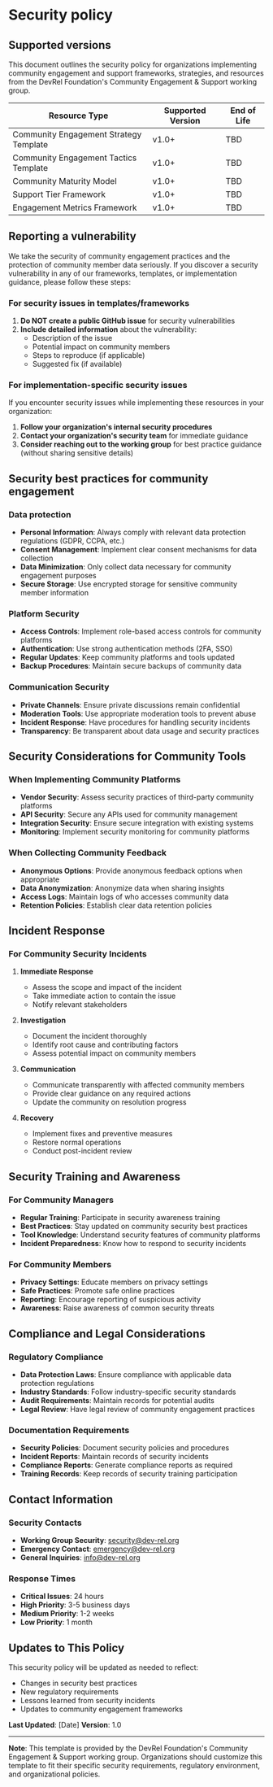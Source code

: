# Security policy

## Supported versions

This document outlines the security policy for organizations implementing community engagement and support frameworks, strategies, and resources from the DevRel Foundation's Community Engagement & Support working group.

| Resource Type | Supported Version | End of Life |
|---------------|------------------|-------------|
| Community Engagement Strategy Template | v1.0+ | TBD |
| Community Engagement Tactics Template | v1.0+ | TBD |
| Community Maturity Model | v1.0+ | TBD |
| Support Tier Framework | v1.0+ | TBD |
| Engagement Metrics Framework | v1.0+ | TBD |

## Reporting a vulnerability

We take the security of community engagement practices and the protection of community member data seriously. If you discover a security vulnerability in any of our frameworks, templates, or implementation guidance, please follow these steps:

### For security issues in templates/frameworks

1. **Do NOT create a public GitHub issue** for security vulnerabilities
2. **Include detailed information** about the vulnerability:
   - Description of the issue
   - Potential impact on community members
   - Steps to reproduce (if applicable)
   - Suggested fix (if available)

### For implementation-specific security issues

If you encounter security issues while implementing these resources in your organization:

1. **Follow your organization's internal security procedures**
2. **Contact your organization's security team** for immediate guidance
3. **Consider reaching out to the working group** for best practice guidance (without sharing sensitive details)

## Security best practices for community engagement

### Data protection

- **Personal Information**: Always comply with relevant data protection regulations (GDPR, CCPA, etc.)
- **Consent Management**: Implement clear consent mechanisms for data collection
- **Data Minimization**: Only collect data necessary for community engagement purposes
- **Secure Storage**: Use encrypted storage for sensitive community member information

### Platform Security

- **Access Controls**: Implement role-based access controls for community platforms
- **Authentication**: Use strong authentication methods (2FA, SSO)
- **Regular Updates**: Keep community platforms and tools updated
- **Backup Procedures**: Maintain secure backups of community data

### Communication Security

- **Private Channels**: Ensure private discussions remain confidential
- **Moderation Tools**: Use appropriate moderation tools to prevent abuse
- **Incident Response**: Have procedures for handling security incidents
- **Transparency**: Be transparent about data usage and security practices

## Security Considerations for Community Tools

### When Implementing Community Platforms

- **Vendor Security**: Assess security practices of third-party community platforms
- **API Security**: Secure any APIs used for community management
- **Integration Security**: Ensure secure integration with existing systems
- **Monitoring**: Implement security monitoring for community platforms

### When Collecting Community Feedback

- **Anonymous Options**: Provide anonymous feedback options when appropriate
- **Data Anonymization**: Anonymize data when sharing insights
- **Access Logs**: Maintain logs of who accesses community data
- **Retention Policies**: Establish clear data retention policies

## Incident Response

### For Community Security Incidents

1. **Immediate Response**
   - Assess the scope and impact of the incident
   - Take immediate action to contain the issue
   - Notify relevant stakeholders

2. **Investigation**
   - Document the incident thoroughly
   - Identify root cause and contributing factors
   - Assess potential impact on community members

3. **Communication**
   - Communicate transparently with affected community members
   - Provide clear guidance on any required actions
   - Update the community on resolution progress

4. **Recovery**
   - Implement fixes and preventive measures
   - Restore normal operations
   - Conduct post-incident review

## Security Training and Awareness

### For Community Managers

- **Regular Training**: Participate in security awareness training
- **Best Practices**: Stay updated on community security best practices
- **Tool Knowledge**: Understand security features of community platforms
- **Incident Preparedness**: Know how to respond to security incidents

### For Community Members

- **Privacy Settings**: Educate members on privacy settings
- **Safe Practices**: Promote safe online practices
- **Reporting**: Encourage reporting of suspicious activity
- **Awareness**: Raise awareness of common security threats

## Compliance and Legal Considerations

### Regulatory Compliance

- **Data Protection Laws**: Ensure compliance with applicable data protection regulations
- **Industry Standards**: Follow industry-specific security standards
- **Audit Requirements**: Maintain records for potential audits
- **Legal Review**: Have legal review of community engagement practices

### Documentation Requirements

- **Security Policies**: Document security policies and procedures
- **Incident Reports**: Maintain records of security incidents
- **Compliance Reports**: Generate compliance reports as required
- **Training Records**: Keep records of security training participation

## Contact Information

### Security Contacts

- **Working Group Security**: [security@dev-rel.org](mailto:security@dev-rel.org)
- **Emergency Contact**: [emergency@dev-rel.org](mailto:emergency@dev-rel.org)
- **General Inquiries**: [info@dev-rel.org](mailto:info@dev-rel.org)

### Response Times

- **Critical Issues**: 24 hours
- **High Priority**: 3-5 business days
- **Medium Priority**: 1-2 weeks
- **Low Priority**: 1 month

## Updates to This Policy

This security policy will be updated as needed to reflect:
- Changes in security best practices
- New regulatory requirements
- Lessons learned from security incidents
- Updates to community engagement frameworks

**Last Updated**: [Date]
**Version**: 1.0

---

**Note**: This template is provided by the DevRel Foundation's Community Engagement & Support working group. Organizations should customize this template to fit their specific security requirements, regulatory environment, and organizational policies. 